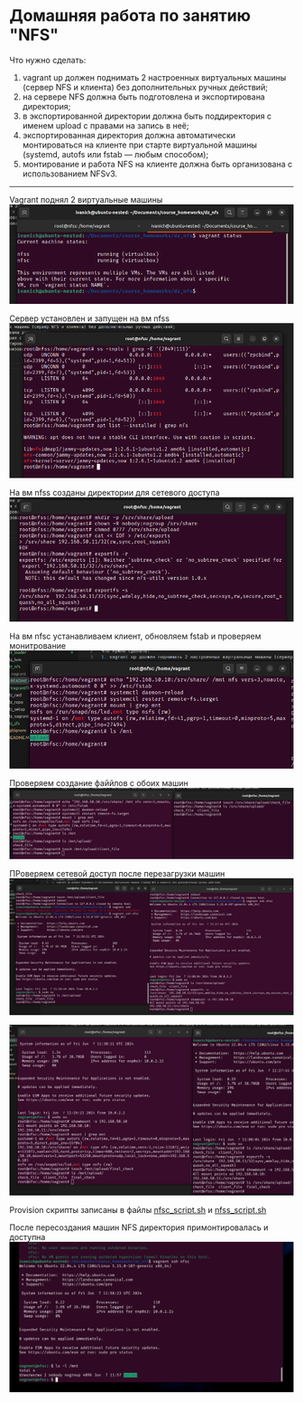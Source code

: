 # Домашняя работа по занятию "NFS"
Что нужно сделать:
1. vagrant up должен поднимать 2 настроенных виртуальных машины (сервер NFS и клиента) без дополнительных ручных действий;
2. на сервере NFS должна быть подготовлена и экспортирована директория; 
3. в экспортированной директории должна быть поддиректория с именем upload с правами на запись в неё; 
4. экспортированная директория должна автоматически монтироваться на клиенте при старте виртуальной машины (systemd, autofs или fstab — любым способом);
5. монтирование и работа NFS на клиенте должна быть организована с использованием NFSv3.

---

Vagrant поднял 2 виртуальные машины 
![0](./images/0.png)

Сервер установлен и запущен на вм nfss
![1](./images/1.png)

На вм nfss созданы директории для сетевого доступа 
![2](./images/2.png)

На вм nfsc устанавливаем клиент, обновляем fstab и проверяем монитрование 
![3](./images/3.png)

Проверяем создание файйлов c обоих машин 
![4](./images/4.png)

ПРоверяем сетевой доступ после перезагрузки машин
![5](./images/5.png)

![6](./images/6.png)

Provision скрипты записаны в файлы [nfsc_script.sh](./nfsc_script.sh) и [nfss_script.sh](./nfss_script.sh)

После пересоздания машин NFS директория примонтировалась и доступна
![7](./images/7.png)